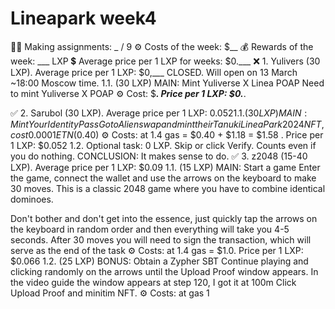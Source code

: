 # Lineapark week4


🏃‍♀️ Making assignments: _ / 9
⚙️ Costs of the week: $__
💰 Rewards of the week: ___ LXP 
💲 Average price per 1 LXP for weeks: $0.___
❌ 1. Yulivers (30 LXP). Average price per 1 LXP: $0,___ CLOSED. Will open on 13 March ~18:00 Moscow time.
1.1. (30 LXP) MAIN: Mint Yuliverse X Linea POAP Need to mint Yuliverse X POAP ⚙️ Cost: $___. Price per 1 LXP: $0.___.

✅ 2. Sarubol (30 LXP). Average price per 1 LXP: $0 .052 1.1. (30 LXP) MAIN: Mint Your Identity Pass Go to Alienswap and mint their Tanuki Linea Park 2024 NFT, cost 0.0001 ETN ($0.40)
⚙️ Costs: at 1.4 gas = $0.40 + $1.18 = $1.58 . Price per 1 LXP: $0.052 1.2. Optional task: 0 LXP. Skip or click Verify. Counts even if you do nothing.
CONCLUSION: It makes sense to do. ✅ 3. z2048 (15-40 LXP). Average price per 1 LXP: $0.09 1.1. (15 LXP) MAIN: Start a game Enter the game, connect the wallet and use the arrows on the keyboard to make 30 moves. This is a classic 2048 game where you have to combine identical dominoes. 

Don't bother and don't get into the essence, just quickly tap the arrows on the keyboard in random order and then everything will take you 4-5 seconds. 
After 30 moves you will need to sign the transaction, which will serve as the end of the task
⚙️ Costs: at 1.4 gas = $1.0. Price per 1 LXP: $0.066 1.2. (25 LXP) BONUS: Obtain a Zypher SBT Continue playing and clicking randomly on the arrows until the Upload Proof window appears. In the video guide the window appears at step 120, I got it at 100m
Click Upload Proof and minitim NFT.
⚙️ Costs: at gas 1
